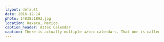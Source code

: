 ```yaml
---
layout: default
date: 2016-12-14
photo: 1483831892.jpg
location: Oaxaca, Mexico
caption_header: Aztec Calendar
caption: There is actually multiple aztec calendars. That one is called 'tonalpohualli' and in order to know what is today you actually 2 others wheels with numbers and other symbols!
---
```

